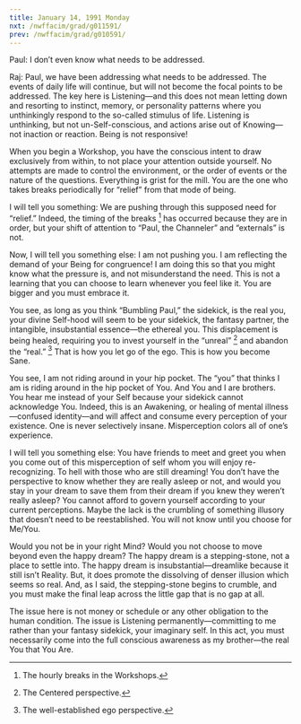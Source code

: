 ```yaml
---
title: January 14, 1991 Monday 
nxt: /nwffacim/grad/g011591/
prev: /nwffacim/grad/g010591/
---
```


Paul: I don’t even know what needs to be addressed.

Raj: Paul, we have been addressing what needs to be addressed. The
events of daily life will continue, but will not become the focal points
to be addressed. The key here is Listening—and this does not mean
letting down and resorting to instinct, memory, or personality patterns
where you unthinkingly respond to the so-called stimulus of life.
Listening is unthinking, but not un-Self-conscious, and actions arise
out of Knowing—not inaction or reaction. Being is not responsive!

When you begin a Workshop, you have the conscious intent to draw
exclusively from within, to not place your attention outside yourself.
No attempts are made to control the environment, or the order of events
or the nature of the questions. Everything is grist for the mill. You
are the one who takes breaks periodically for “relief” from that mode of
being.

I will tell you something: We are pushing through this supposed need for
“relief.” Indeed, the timing of the breaks [^1] has occurred because they are 
in order, but your shift of attention to “Paul, the Channeler” and “externals”
is not.

Now, I will tell you something else: I am not pushing you. I am
reflecting the demand of your Being for congruence! I am doing this so
that you might know what the pressure is, and not misunderstand the
need. This is not a learning that you can choose to learn whenever you
feel like it. You are bigger and you must embrace it.

You see, as long as you think “Bumbling Paul,” the sidekick, is the real
you, your divine Self-hood will seem to be your sidekick, the fantasy
partner, the intangible, insubstantial essence—the ethereal you. This
displacement is being healed, requiring you to invest yourself in the “unreal”
[^2] and abandon the “real.” [^3] That is how you let go of the ego. This is
how you become Sane.

You see, I am not riding around in your hip pocket. The “you” that
thinks I am is riding around in the hip pocket of You. And You and I are
brothers. You hear me instead of your Self because your sidekick cannot
acknowledge You. Indeed, this is an Awakening, or healing of mental
illness—confused identity—and will affect and consume every perception
of your existence. One is never selectively insane. Misperception colors
all of one’s experience.

I will tell you something else: You have friends to meet and greet you
when you come out of this misperception of self whom you will enjoy
re-recognizing. To hell with those who are still dreaming! You don’t
have the perspective to know whether they are really asleep or not, and
would you stay in your dream to save them from their dream if you knew
they weren’t really asleep? You cannot afford to govern yourself
according to your current perceptions. Maybe the lack is the crumbling
of something illusory that doesn’t need to be reestablished. You will
not know until you choose for Me/You.

Would you not be in your right Mind? Would you not choose to move beyond
even the happy dream? The happy dream is a stepping-stone, not a place
to settle into. The happy dream is insubstantial—dreamlike because it
still isn’t Reality. But, it does promote the dissolving of denser
illusion which seems so real. And, as I said, the stepping-stone begins
to crumble, and you must make the final leap across the little gap that
is no gap at all.

The issue here is not money or schedule or any other obligation to the
human condition. The issue is Listening permanently—committing to me
rather than your fantasy sidekick, your imaginary self. In this act, you
must necessarily come into the full conscious awareness as my
brother—the real You that You Are.

[^1]: The hourly breaks in the Workshops.
[^2]: The Centered perspective.
[^3]: The well-established ego perspective.
